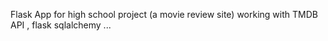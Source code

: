 Flask App for high school project (a movie review site)
working with TMDB API , flask sqlalchemy  ...
